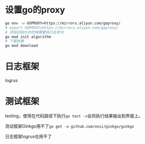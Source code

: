 # 设置go的proxy

```bash
go env -w GOPROXY=https://mirrors.aliyun.com/goproxy/
# export GOPROXY=https://mirrors.aliyun.com/goproxy/
# 项目初始化的时候需要执行此命令
go mod init algorithm
# 下载依赖
go mod download
```

# 日志框架

logrus

# 测试框架

testing，使用在代码路径下执行`go test -v`会将执行结果输出到界面上。

测试框架Ginkgo用不了`go get -u github.com/onsi/ginkgo/ginkgo`

日志框架logrus也用不了

